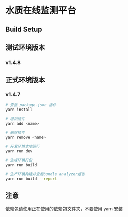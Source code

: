 # 水质在线监测平台

## Build Setup

## 测试环境版本  
### v1.4.8

## 正式环境版本
### v1.4.7

``` bash
# 安装 package.json 插件
yarn install

# 增加插件
yarn add <name>

# 删除插件
yarn remove <name>

# 开发环境本地运行
yarn run dev

# 生成环境打包
yarn run build

# 生产环境构建并查看bundle analyzer报告
yarn run build --report
```

## 注意  
依赖包请使用正在使用的依赖包文件夹，不要使用 yarn 安装  